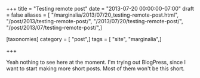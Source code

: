 +++
title = "Testing remote post"
date = "2013-07-20 00:00:00-07:00"
draft = false
aliases = [ "/marginalia/2013/07/20_testing-remote-post.html", "/post/2013/testing-remote-post/", "/2013/07/20/testing-remote-post/", "/post/2013/07/testing-remote-post/",]

[taxonomies]
category = [ "post",]
tags = [ "site", "marginalia",]

+++

Yeah nothing to see here at the moment.
I'm trying out BlogPress, since I want to start making more short posts.
Most of them won't be this short.